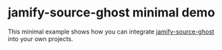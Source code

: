 # jamify-source-ghost minimal demo

This minimal example shows how you can integrate [jamify-source-ghost](https://www.npmjs.com/package/jamify-source-ghost) into your own projects.
